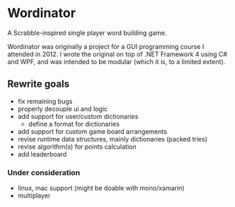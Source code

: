 # Wordinator
A Scrabble-inspired single player word building game.

Wordinator was originally a project for a GUI programming course I attended in 2012. I wrote the original on top of .NET Framework 4 using C# and WPF, and was intended to be modular (which it is, to a limited extent).

## Rewrite goals
- fix remaining bugs
- properly decouple ui and logic
- add support for user/custom dictionaries
  - define a format for dictionaries
- add support for custom game board arrangements
- revise runtime data structures, mainly dictionaries (packed tries)
- revise algorithm(s) for points calculation
- add leaderboard

### Under consideration
- linux, mac support (might be doable with mono/xamarin)
- multiplayer
